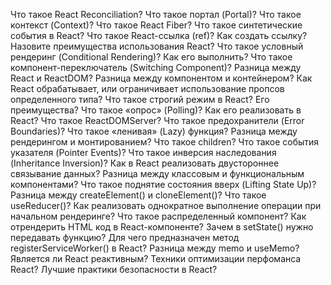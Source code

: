 Что такое React Reconciliation?
Что такое портал (Portal)?
Что такое контекст (Context)?
Что такое React Fiber?
Что такое синтетические события в React?
Что такое React-ссылка (ref)? Как создать ссылку?
Назовите преимущества использования React?
Что такое условный рендеринг (Conditional Rendering)? Как его выполнить?
Что такое компонент-переключатель (Switching Component)?
Разница между React и ReactDOM?
Разница между компонентом и контейнером?
Как React обрабатывает, или ограничивает использование пропсов определенного типа?
Что такое строгий режим в React? Его преимущества?
Что такое «опрос» (Polling)? Как его реализовать в React?
Что такое ReactDOMServer?
Что такое предохранители (Error Boundaries)?
Что такое «ленивая» (Lazy) функция?
Разница между рендерингом и монтированием?
Что такое сhildren?
Что такое события указателя (Pointer Events)?
Что такое инверсия наследования (Inheritance Inversion)?
Как в React реализовать двустороннее связывание данных?
Разница между классовым и функциональным компонентами?
Что такое поднятие состояния вверх (Lifting State Up)?
Разница между createElement() и cloneElement()?
Что такое useReducer()?
Как реализовать однократное выполнение операции при начальном рендеринге?
Что такое распределенный компонент?
Как отрендерить HTML код в React-компоненте?
Зачем в setState() нужно передавать функцию?
Для чего предназначен метод registerServiceWorker() в React?
Разница между memo и useMemo?
Является ли React реактивным?
Техники оптимизации перфоманса React?
Лучшие практики безопасности в React?






